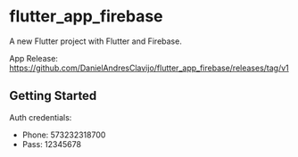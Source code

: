 # flutter_app_firebase

A new Flutter project with Flutter and Firebase.

App Release: https://github.com/DanielAndresClavijo/flutter_app_firebase/releases/tag/v1

## Getting Started

Auth credentials:

 * Phone: 573232318700
 * Pass: 12345678
